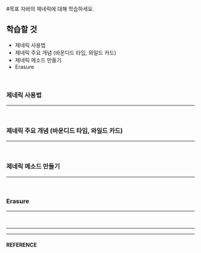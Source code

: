 #목표
자바의 제네릭에 대해 학습하세요.
<br>

## 학습할 것
- 제네릭 사용법
- 제네릭 주요 개념 (바운디드 타입, 와일드 카드)
- 제네릭 메소드 만들기
- Erasure
<br>


### 제네릭 사용법
---
<br>


### 제네릭 주요 개념 (바운디드 타입, 와일드 카드)
---
<br>


### 제네릭 메소드 만들기
---
<br>


### Erasure
---
<br>


___
___
#### REFERENCE
>
